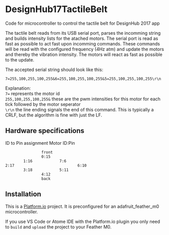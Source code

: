 # DesignHub17TactileBelt

Code for microcontroller to control the tactile belt for DesignHub 2017 app


The tactile belt reads from its USB serial port, parses the incomming string and builds intensity lists for the atached motors.
The serial port is read as fast as possible to act fast upon incomming commands.
These commands will be read with the configured frequency (4Hz atm) and update the motors and thereby the vibration intensity.
The motors will react as fast as possible to the update.

The accepted serial string should look like this:

```
7=255,100,255,100,255&6=255,100,255,100,255&5=255,100,255,100,255\r\n
```

Explanation:\
`7=` represents the motor id\
`255,100,255,100,255&` these are the pwm intensities for this motor for each tick followed by the motor seperator\
`\r\n` the line ending signals the end of this command. This is typically a CRLF, but the algorithm is fine with just the LF.

## Hardware specifications

ID to Pin assignment
Motor ID:Pin

```
				front
				0:15
		1:16			7:6
2:17							6:10
		3:18			5:11
				4:12
				back
```

## Installation

This is a [Platform.io](https://platformio.org/) project.
It is preconfigured for an adafruit_feather_m0 microcontroller.

If you use VS Code or Atome IDE with the Platform.io plugin you only need to `build` and `upload` the project to your Feather M0.

